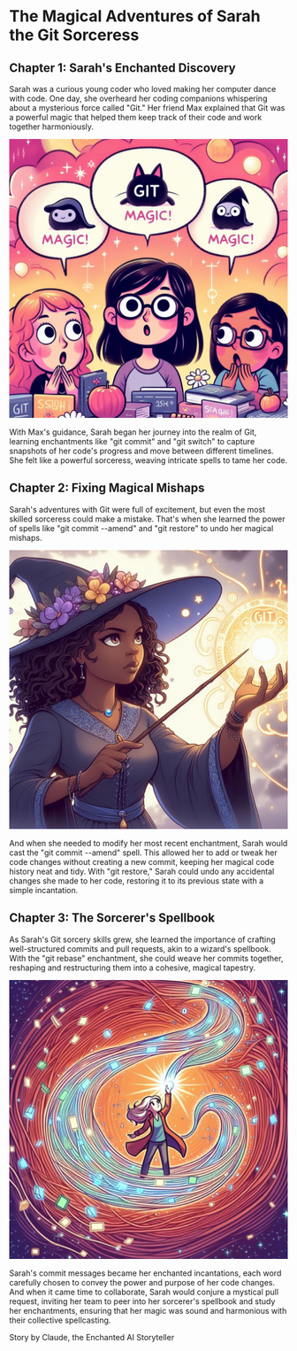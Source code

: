 # The Magical Adventures of Sarah the Git Sorceress

## Chapter 1: Sarah's Enchanted Discovery

Sarah was a curious young coder who loved making her computer dance with code.
One day, she overheard her coding companions whispering about a mysterious force
called "Git." Her friend Max explained that Git was a powerful magic that helped
them keep track of their code and work together harmoniously.

![chapter-1](assets/images/chapter-1.jpg)

With Max's guidance, Sarah began her journey into the realm of Git, learning
enchantments like "git commit" and "git switch" to capture snapshots of her
code's progress and move between different timelines. She felt like a powerful
sorceress, weaving intricate spells to tame her code.

## Chapter 2: Fixing Magical Mishaps

Sarah's adventures with Git were full of excitement, but even the most skilled
sorceress could make a mistake. That's when she learned the power of spells like
"git commit --amend" and "git restore" to undo her magical mishaps.

![chapter-2](assets/images/chapter-2.jpg)

And when she needed to modify her most recent enchantment, Sarah would cast the
"git commit --amend" spell. This allowed her to add or tweak her code changes
without creating a new commit, keeping her magical code history neat and tidy.
With "git restore," Sarah could undo any accidental changes she made to her
code, restoring it to its previous state with a simple incantation.

## Chapter 3: The Sorcerer's Spellbook

As Sarah's Git sorcery skills grew, she learned the importance of crafting
well-structured commits and pull requests, akin to a wizard's spellbook. With
the "git rebase" enchantment, she could weave her commits together, reshaping
and restructuring them into a cohesive, magical tapestry.

![chapter-3](assets/images/chapter-3.jpg)

Sarah's commit messages became her enchanted incantations, each word carefully
chosen to convey the power and purpose of her code changes. And when it came
time to collaborate, Sarah would conjure a mystical pull request, inviting her
team to peer into her sorcerer's spellbook and study her enchantments, ensuring
that her magic was sound and harmonious with their collective spellcasting.

Story by Claude, the Enchanted AI Storyteller
